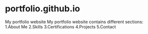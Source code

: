 # portfolio.github.io
My portfolio website 
My portfolio website contains different sections:
1.About Me
2.Skills
3.Certifications
4.Projects
5.Contact
